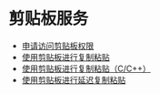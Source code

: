 # 剪贴板服务<!--pasteboard-->
<!--Kit: basic-services-->
<!--Subsystem: 剪贴板-->
<!--Owner: @yangxiaodong41-->
<!--SE: @guo867-->
<!--TSE: @maxiaorong2-->

- [申请访问剪贴板权限](get-pastedata-permission-guidelines.md)
- [使用剪贴板进行复制粘贴](use_pasteboard_to_copy_and_paste.md)
- [使用剪贴板进行复制粘贴（C/C++）](native-use-pasteboard.md)
- [使用剪贴板进行延迟复制粘贴](pasteboard-time-lapse-copy-and-paste.md)
